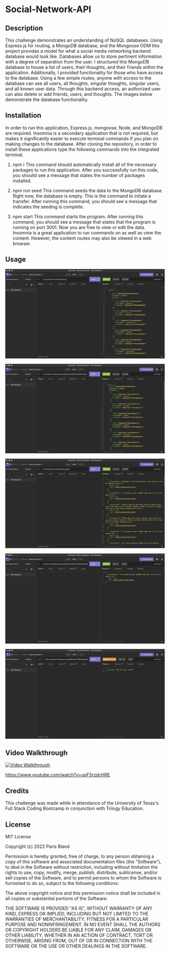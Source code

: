 # Social-Network-API

## Description
This challenge demonstrates an understanding of NoSQL databases. Using Express.js for routing, a MongoDB database, and the Mongoose ODM this project provides a model for what a social media networking backend database would look like. Databases allow us to store pertinent information with a degree of separation from the user. I structured this MongoDB database to house a list of users, their thoughts, and their friends within the application. Additionally, I provided functionality for those who have access to the database. Using a few simple routes, anyone with access to the database can see all users, all thoughts, singular thoughts, singular users, and all known user data. Through this backend access, an authorized user can also delete or add friends, users, and thoughts. The images below demonstrate the database functionality.

## Installation

In order to run this application, Express.js, mongoose, Node, and MongoDB are required. Insomnia is a secondary application that is not required, but makes it significantly easier to execute terminal commands if you plan on making changes to the database. After cloning the repository, in order to install these applications type the following commands into the integrated terminal.

1) npm i
This command should automatically install all of the necessary packages to run this application. After you successfully run this code, you shoulld see a message that states the number of packages installed.

2) npm run seed
This command seeds the data to the MongoDB database. Right now, the database is empty. This is the command to initate a transfer. After running this command, you should see a message that indicates the seeding is complete.

3) npm start
This command starts the program. After running this command, you should see a message that states that the program is running on port 3001. Now you are free to view or edit the data. Insomnia is a great application to run commands on as well as view the content. However, the content routes may also be viewed in a web browser.

## Usage
![GET request of all the user data](./images/Screen%20Shot%202022-12-05%20at%2011.30.10%20AM.png)

![GET request of one user's data](./images/Screen%20Shot%202022-12-05%20at%2011.30.40%20AM.png)

![GET request of all thoughts](./images/Screen%20Shot%202022-12-05%20at%2011.30.55%20AM.png)

![GET request of one user's thoughts](./images/Screen%20Shot%202022-12-05%20at%2011.31.11%20AM.png)

![DELETE request of one user](./images/Screen%20Shot%202022-12-05%20at%2011.31.49%20AM.png)

## Video Walkthrough

[![Video Walkthrough](https://img.youtube.com/vi/upF5rzdcHRE/0.jpg)](https://www.youtube.com/watch?v=upF5rzdcHRE)

https://www.youtube.com/watch?v=upF5rzdcHRE

## Credits
This challenge was made while in attendance of the University of Texas's Full Stack Coding Bootcamp in conjunction with Trilogy Education.

## License
MIT License

Copyright (c) 2022 Paris Bland

Permission is hereby granted, free of charge, to any person obtaining a copy
of this software and associated documentation files (the "Software"), to deal
in the Software without restriction, including without limitation the rights
to use, copy, modify, merge, publish, distribute, sublicense, and/or sell
copies of the Software, and to permit persons to whom the Software is
furnished to do so, subject to the following conditions:

The above copyright notice and this permission notice shall be included in all
copies or substantial portions of the Software.

THE SOFTWARE IS PROVIDED "AS IS", WITHOUT WARRANTY OF ANY KIND, EXPRESS OR
IMPLIED, INCLUDING BUT NOT LIMITED TO THE WARRANTIES OF MERCHANTABILITY,
FITNESS FOR A PARTICULAR PURPOSE AND NONINFRINGEMENT. IN NO EVENT SHALL THE
AUTHORS OR COPYRIGHT HOLDERS BE LIABLE FOR ANY CLAIM, DAMAGES OR OTHER
LIABILITY, WHETHER IN AN ACTION OF CONTRACT, TORT OR OTHERWISE, ARISING FROM,
OUT OF OR IN CONNECTION WITH THE SOFTWARE OR THE USE OR OTHER DEALINGS IN THE
SOFTWARE.